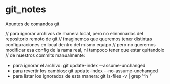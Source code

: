 # git_notes
Apuntes de comandos git

// para ignorar archivos de manera local, pero no elinminarlos del repositorio remoto de git
// imaginemos que queremos tener distintas configuraciones en local dentro del mismo equipo
// pero no queremos modificar esa config de la rama real, ni tampoco tener que estar quitandolo
// de nuestros commits manualmente:

- para ignorar el archivo: git update-index --assume-unchanged <file>
- para revertir los cambios: git update-index --no-assume-unchanged <file>
- para listar los ignorados de esta manera: git ls-files -v | grep '^h '

